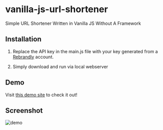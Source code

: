 # vanilla-js-url-shortener
Simple URL Shortener Written in Vanilla JS Without A Framework

## Installation

1. Replace the API key in the main.js file with your key generated from a [Rebrandly](https://app.rebrandly.com/) account.

2. Simply download and run via local webserver

## Demo

Visit [this demo site](https://vanilla-simple-url-shortener.herokuapp.com/) to check it out!

## Screenshot

![demo](https://i.ibb.co/zNVjMqB/Screen-Shot-2022-07-12-at-12-51-28-AM.png)
